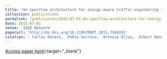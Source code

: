 ```yaml
---
title: "An openflow architecture for energy-aware traffic engineering in mobile networks"
collection: publications
permalink: /publication/2015-07-01-An-openflow-architecture-for-energy-aware-traffic-engineering-in-mobile-networks
date: 2015-07-01
venue: 'IEEE Network'
paperurl: 'http://dx.doi.org/10.1109/MNET.2015.7166191'
citation: ' Carlos Donato,  Pablo Serrano,  Antonio Oliva,  Albert Banchs,  Carlos Bernardos, &quot;An openflow architecture for energy-aware traffic engineering in mobile networks.&quot; IEEE Network, 2015.'
---
```

[Access paper here](http://dx.doi.org/10.1109/MNET.2015.7166191){:target="_blank"}
